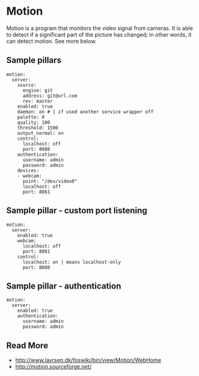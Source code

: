 # Motion

Motion is a program that monitors the video signal from cameras. It is able to detect if a significant part of the picture has changed; in other words, it can detect motion. See more below. 

## Sample pillars

    motion:
      server:
        source:
          engine: git
          address: git@url.com
          rev: master
        enabled: true
        daemon: on # | if used another service wrapper off
        palette: 0
        quality: 100
        threshold: 1500
        output_normal: on
        control:
          localhost: off
          port: 8080
        authentication:
          username: admin
          password: admin
        devices:
        - webcam:
          point: "/dev/video0"
          localhost: off
          port: 8081

## Sample pillar - custom port listening

    motion:
      server:
        enabled: true
        webcam:
          localhost: off
          port: 8081
        control:
          localhost: on | means localhost-only
          port: 8080

## Sample pillar - authentication 

    motion:
      server:
        enabled: true
        authentication:
          username: admin
          password: admin 

## Read More

* http://www.lavrsen.dk/foswiki/bin/view/Motion/WebHome
* http://motion.sourceforge.net/